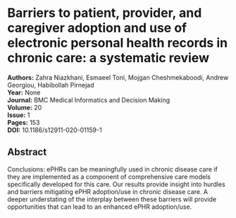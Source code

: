 # Barriers to patient, provider, and caregiver adoption and use of electronic personal health records in chronic care: a systematic review

**Authors:** Zahra Niazkhani, Esmaeel Toni, Mojgan Cheshmekaboodi, Andrew Georgiou, Habibollah Pirnejad  
**Year:** None  
**Journal:** BMC Medical Informatics and Decision Making  
**Volume:** 20  
**Issue:** 1  
**Pages:** 153  
**DOI:** 10.1186/s12911-020-01159-1  

## Abstract
Conclusions: ePHRs can be meaningfully used in chronic disease care if they are implemented as a component of comprehensive care models specifically developed for this care. Our results provide insight into hurdles and barriers mitigating ePHR adoption/use in chronic disease care. A deeper understating of the interplay between these barriers will provide opportunities that can lead to an enhanced ePHR adoption/use.

